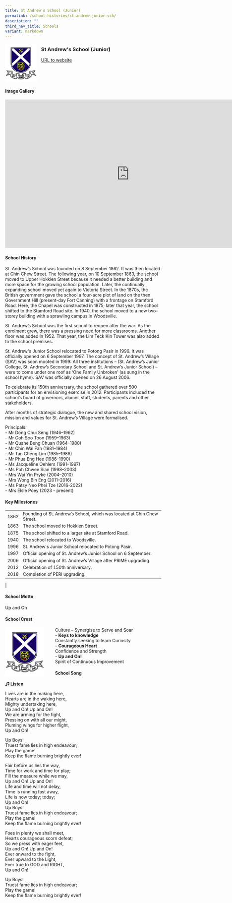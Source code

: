 ```yaml
---
title: St Andrew's School (Junior)
permalink: /school-histories/st-andrew-junior-sch/
description: ""
third_nav_title: Schools
variant: markdown
---
```

<img align="left" style="width:20%;margin-right:15px;" src="/images/standrewjuniorsch1.png">

### **St Andrew's School (Junior)**
[URL to website](https://www.saintandrewsjunior.moe.edu.sg/)
<br clear="left">

#### **Image Gallery**

<iframe src="https://docs.google.com/presentation/d/e/2PACX-1vTyMMep5sdsa5tCfFPiwvFNwOEIYRlwY1uAN5tYnl9rCN0cPr5vtHx3HUeFCN4-kJeNBjWEPBZ3Ywud/embed?start=false&amp;loop=true&amp;delayms=5000" frameborder="0" width="800" height="479" allowfullscreen="true"></iframe>



#### **School History**
St. Andrew’s School was founded on 8 September 1862. It was then located at Chin Chew Street. The following year, on 10 September 1863, the school moved to Upper Hokkien Street because it needed a better building and more space for the growing school population. Later, the continually expanding school moved yet again to Victoria Street. In the 1870s, the British government gave the school a four-acre plot of land on the then Government Hill (present-day Fort Canning) with a frontage on Stamford Road. Here, the Chapel was constructed in 1875; later that year, the school shifted to the Stamford Road site. In 1940, the school moved to a new two-storey building with a sprawling campus in Woodsville.

St. Andrew’s School was the first school to reopen after the war. As the enrolment grew, there was a pressing need for more classrooms. Another floor was added in 1952. That year, the Lim Teck Kin Tower was also added to the school premises.

St. Andrew's Junior School relocated to Potong Pasir in 1996. It was officially opened on 6 September 1997. The concept of St. Andrew’s Village (SAV) was soon mooted in 1999: All three institutions – (St. Andrew’s Junior College, St. Andrew’s Secondary School and St. Andrew’s Junior School) – were to come under one roof as ‘One Family Unbroken’ (as sung in the school hymn). SAV was officially opened on 26 August 2006.

To celebrate its 150th anniversary, the school gathered over 500 participants for an envisioning exercise in 2012. Participants included the school’s board of governors, alumni, staff, students, parents and other stakeholders.

After months of strategic dialogue, the new and shared school vision, mission and values for St. Andrew’s Village were formalised.

Principals:<br>
\- Mr Dong Chui Seng (1946–1962)<br>
\- Mr Goh Soo Toon (1959–1963)<br>
\- Mr Quahe Beng Chuan (1964–1980)<br>
\- Mr Chin Wai Fah (1981–1984)<br>
\- Mr Tan Cheng Lim (1985–1986)<br>
\- Mr Phua Eng Hee (1986–1990)<br>
\- Ms Jacqueline Oehlers (1991–1997)<br>
\- Ms Poh Chwee Sian (1998–2003)<br>
\- Mrs Wai Yin Pryke (2004–2010)<br>
\- Mrs Wong Bin Eng (2011–2016)<br>
\- Ms Patsy Neo Phei Tze (2016-2022) <br>
\- Mrs Elsie Poey (2023 - present)

#### **Key Milestones**

|  |  |
|:---:|---|
| 1862 | Founding of St. Andrew’s School, which was located at Chin Chew Street. |
| 1863 | The school moved to Hokkien Street. |
| 1875 | The school shifted to a larger site at Stamford Road. |
| 1940 | The school relocated to Woodsville. |
| 1996 | St. Andrew's Junior School relocated to Potong Pasir. |
| 1997 | Official opening of St. Andrew’s Junior School on 6 September. |
| 2006 | Official opening of St. Andrew’s Village after PRIME upgrading. |
| 2012 | Celebration of 150th anniversary. |
| 2018 | Completion of PERI upgrading. |
|

#### **School Motto**
Up and On

#### **School Crest**
<img align="left" style="width:25%;margin-right:35px;" src="/images/standrewjuniorsch1.png">

Culture – Synergise to Serve and Soar<br>
\-   **Keys to knowledge**<br>Constantly seeking to learn Curiosity<br>
\-   **Courageous Heart**<br>Confidence and Strength<br>
\-   **Up and On!**<br>Spirit of Continuous Improvement

#### **School Song**
<a target="\_blank" href="https://drive.google.com/file/d/1RuoJVaOzc9EwHaOs6yo9I1VC-EAB-uIT/view?usp=share_link">**♫ Listen**</a>

Lives are in the making here,<br>
Hearts are in the waking here,<br>
Mighty undertaking here,<br>
Up and On! Up and On!<br>
We are arming for the fight,<br>
Pressing on with all our might,<br>
Pluming wings for higher flight,<br>
Up and On!

Up Boys!<br>
Truest fame lies in high endeavour;<br>
Play the game!<br>
Keep the flame burning brightly ever!

Fair before us lies the way,<br>
Time for work and time for play;<br>
Fill the measure while we may,<br>
Up and On! Up and On!<br>
Life and time will not delay,<br>
Time is running fast away,<br>
Life is now today; today;<br>
Up and On!<br>
Up Boys!<br>
Truest fame lies in high endeavour;<br>
Play the game!<br>
Keep the flame burning brightly ever!

Foes in plenty we shall meet,<br>
Hearts courageous scorn defeat;<br>
So we press with eager feet,<br>
Up and On! Up and On!<br>
Ever onward to the fight,<br>
Ever upward to the Light,<br>
Ever true to GOD and RIGHT,<br>
Up and On!

Up Boys!<br>
Truest fame lies in high endeavour;<br>
Play the game!<br>
Keep the flame burning brightly ever!